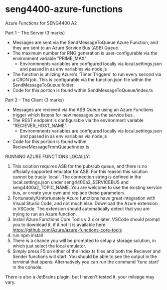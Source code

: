 # seng4400-azure-functions
Azure Functions for SENG4400 A2 

Part 1 - The Server (3 marks)

- Messages are sent via the SendMessageToQueue Azure Function, and they are sent to an Azure Service Bus (ASB) Queue. 
- The maximum number for RNG generation is user-configurable via the environment variable "PRIME_MAX"
    - Environmnents variables are configured locally via local.settings.json and passed in as env variables via node.js 
- The function is utilizing Azure's 'Timer Triggers' to run every second via a CRON job. This is configurable via the function.json file within the SendMessageToQueue folder.
- Code for this portion is found within SendMessageToQueue/index.ts 

Part 2 - The Client (3 marks)
- Messages are recieved via the ASB Queue using an Azure Functions trigger which listens for new messages on the service bus. 
- The REST endpoint is configurable via the environment variable "RECIEVER_HOST_NAME".
    - Environmnents variables are configured locally via local.settings.json and passed in as env variables via node.js 
- Code for this portion is found within RecieveMessageFromQueue/index.ts 

RUNNING AZURE FUNCTIONS LOCALLY: 
1. This solution requires ASB for the pub/sub queue, and there is no officially supported emulator for ASB. For this reason this solution cannot be truely 'local'. The connection string is defined in the local.settings.json under seng4400a2_SERVICEBUS and seng4400a2_TOPIC_NAME. You are welcome to use the existing service bus, or create your own and replace these parameters. 
2. Fortunately/Unfortunately Azure functions have great integration with Visual Studio Code, and not much else. Download the Azure extension in VSCode. The extension should automatically detect that you are trying to run an Azure function. 
3. Install Azure Functions Core Tools v 2.x or later. VSCode should prompt you to download it, if it not it is available here: https://github.com/Azure/azure-functions-core-tools
4. run npm install
5. There is a chance you will be prompted to setup a storage solution, in which just select the local emulator.
6. Simply press F5 on either of the index.ts files and both the Reciever and Sender functions will start.  You should be able to see the output in the terminal that opens. Alternatively you can run the command 'func start' in the console. 

There is also a JetBrains plugin, but I haven't tested it, your mileage may vary. 

